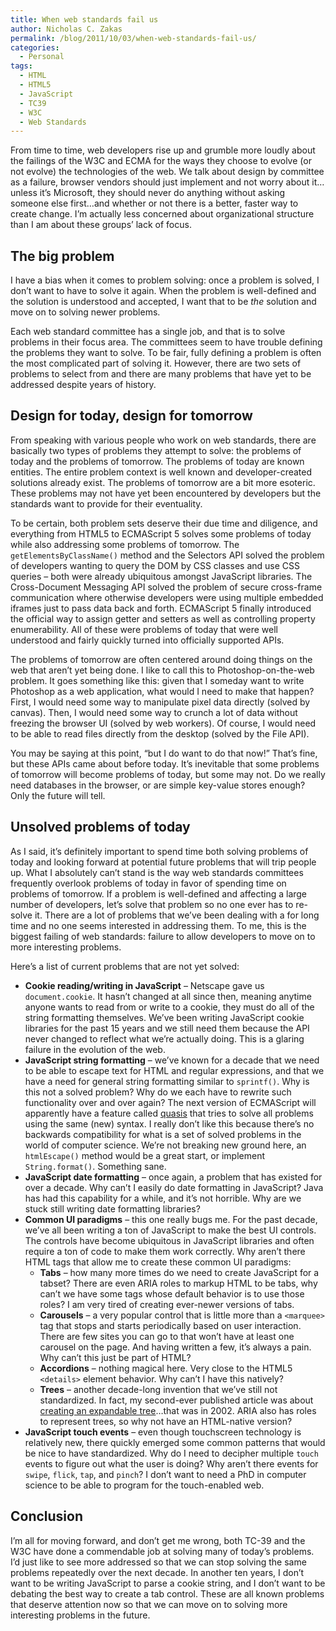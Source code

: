```yaml
---
title: When web standards fail us
author: Nicholas C. Zakas
permalink: /blog/2011/10/03/when-web-standards-fail-us/
categories:
  - Personal
tags:
  - HTML
  - HTML5
  - JavaScript
  - TC39
  - W3C
  - Web Standards
---
```

From time to time, web developers rise up and grumble more loudly about the failings of the W3C and ECMA for the ways they choose to evolve (or not evolve) the technologies of the web. We talk about design by committee as a failure, browser vendors should just implement and not worry about it&#8230;unless it&#8217;s Microsoft, they should never do anything without asking someone else first&#8230;and whether or not there is a better, faster way to create change. I&#8217;m actually less concerned about organizational structure than I am about these groups&#8217; lack of focus. 

## The big problem

I have a bias when it comes to problem solving: once a problem is solved, I don&#8217;t want to have to solve it again. When the problem is well-defined and the solution is understood and accepted, I want that to be *the* solution and move on to solving newer problems.

Each web standard committee has a single job, and that is to solve problems in their focus area. The committees seem to have trouble defining the problems they want to solve. To be fair, fully defining a problem is often the most complicated part of solving it. However, there are two sets of problems to select from and there are many problems that have yet to be addressed despite years of history. 

## Design for today, design for tomorrow

From speaking with various people who work on web standards, there are basically two types of problems they attempt to solve: the problems of today and the problems of tomorrow. The problems of today are known entities. The entire problem context is well known and developer-created solutions already exist. The problems of tomorrow are a bit more esoteric. These problems may not have yet been encountered by developers but the standards want to provide for their eventuality. 

To be certain, both problem sets deserve their due time and diligence, and everything from HTML5 to ECMAScript 5 solves some problems of today while also addressing some problems of tomorrow. The `getElementsByClassName()` method and the Selectors API solved the problem of developers wanting to query the DOM by CSS classes and use CSS queries &#8211; both were already ubiquitous amongst JavaScript libraries. The Cross-Document Messaging API solved the problem of secure cross-frame communication where otherwise developers were using multiple embedded iframes just to pass data back and forth. ECMAScript 5 finally introduced the official way to assign getter and setters as well as controlling property enumerability. All of these were problems of today that were well understood and fairly quickly turned into officially supported APIs.

The problems of tomorrow are often centered around doing things on the web that aren&#8217;t yet being done. I like to call this to Photoshop-on-the-web problem. It goes something like this: given that I someday want to write Photoshop as a web application, what would I need to make that happen? First, I would need some way to manipulate pixel data directly (solved by canvas). Then, I would need some way to crunch a lot of data without freezing the browser UI (solved by web workers). Of course, I would need to be able to read files directly from the desktop (solved by the File API). 

You may be saying at this point, &#8220;but I do want to do that now!&#8221; That&#8217;s fine, but these APIs came about before today. It&#8217;s inevitable that some problems of tomorrow will become problems of today, but some may not. Do we really need databases in the browser, or are simple key-value stores enough? Only the future will tell.

## Unsolved problems of today

As I said, it&#8217;s definitely important to spend time both solving problems of today and looking forward at potential future problems that will trip people up. What I absolutely can&#8217;t stand is the way web standards committees frequently overlook problems of today in favor of spending time on problems of tomorrow. If a problem is well-defined and affecting a large number of developers, let&#8217;s solve that problem so no one ever has to re-solve it. There are a lot of problems that we&#8217;ve been dealing with a for long time and no one seems interested in addressing them. To me, this is the biggest failing of web standards: failure to allow developers to move on to more interesting problems.

Here&#8217;s a list of current problems that are not yet solved:

  * **Cookie reading/writing in JavaScript** &#8211; Netscape gave us `document.cookie`. It hasn&#8217;t changed at all since then, meaning anytime anyone wants to read from or write to a cookie, they must do all of the string formatting themselves. We&#8217;ve been writing JavaScript cookie libraries for the past 15 years and we still need them because the API never changed to reflect what we&#8217;re actually doing. This is a glaring failure in the evolution of the web.
  * **JavaScript string formatting** &#8211; we&#8217;ve known for a decade that we need to be able to escape text for HTML and regular expressions, and that we have a need for general string formatting similar to `sprintf()`. Why is this not a solved problem? Why do we each have to rewrite such functionality over and over again? The next version of ECMAScript will apparently have a feature called [quasis][1] that tries to solve all problems using the same (new) syntax. I really don&#8217;t like this because there&#8217;s no backwards compatibility for what is a set of solved problems in the world of computer science. We&#8217;re not breaking new ground here, an `htmlEscape()` method would be a great start, or implement `String.format()`. Something sane.
  * **JavaScript date formatting** &#8211; once again, a problem that has existed for over a decade. Why can&#8217;t I easily do date formatting in JavaScript? Java has had this capability for a while, and it&#8217;s not horrible. Why are we stuck still writing date formatting libraries?
  * **Common UI paradigms** &#8211; this one really bugs me. For the past decade, we&#8217;ve all been writing a ton of JavaScript to make the best UI controls. The controls have become ubiquitous in JavaScript libraries and often require a ton of code to make them work correctly. Why aren&#8217;t there HTML tags that allow me to create these common UI paradigms: 
      * **Tabs** &#8211; how many more times do we need to create JavaScript for a tabset? There are even ARIA roles to markup HTML to be tabs, why can&#8217;t we have some tags whose default behavior is to use those roles? I am very tired of creating ever-newer versions of tabs.
      * **Carousels** &#8211; a very popular control that is little more than a `<marquee>` tag that stops and starts periodically based on user interaction. There are few sites you can go to that won&#8217;t have at least one carousel on the page. And having written a few, it&#8217;s always a pain. Why can&#8217;t this just be part of HTML?
      * **Accordions** &#8211; nothing magical here. Very close to the HTML5 `<details>` element behavior. Why can&#8217;t I have this natively?
      * **Trees** &#8211; another decade-long invention that we&#8217;ve still not standardized. In fact, my second-ever published article was about [creating an expandable tree][2]&#8230;that was in 2002. ARIA also has roles to represent trees, so why not have an HTML-native version?
  * **JavaScript touch events** &#8211; even though touchscreen technology is relatively new, there quickly emerged some common patterns that would be nice to have standardized. Why do I need to decipher multiple `touch` events to figure out what the user is doing? Why aren&#8217;t there events for `swipe`, `flick`, `tap`, and `pinch`? I don&#8217;t want to need a PhD in computer science to be able to program for the touch-enabled web.

## Conclusion

I&#8217;m all for moving forward, and don&#8217;t get me wrong, both TC-39 and the W3C have done a commendable job at solving many of today&#8217;s problems. I&#8217;d just like to see more addressed so that we can stop solving the same problems repeatedly over the next decade. In another ten years, I don&#8217;t want to be writing JavaScript to parse a cookie string, and I don&#8217;t want to be debating the best way to create a tab control. These are all known problems that deserve attention now so that we can move on to solving more interesting problems in the future.

 [1]: http://wiki.ecmascript.org/doku.php?id=harmony:quasis&s=functions
 [2]: http://www.webreference.com/programming/javascript/trees/

